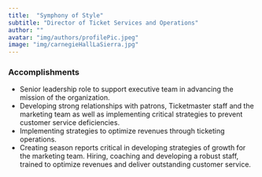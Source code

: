 ```yaml
---
title:  "Symphony of Style"
subtitle: "Director of Ticket Services and Operations"
author: ""
avatar: "img/authors/profilePic.jpeg"
image: "img/carnegieHallLaSierra.jpg"
---
```


### Accomplishments
* Senior leadership role to support executive team in advancing the mission of the organization. 
* Developing strong relationships with patrons, Ticketmaster staff and the marketing team as well as implementing critical strategies to prevent customer service deficiencies. 
* Implementing strategies to optimize revenues through ticketing operations. 
* Creating season reports critical in developing strategies of growth for the marketing team. Hiring, coaching and developing a robust staff, trained to optimize revenues and deliver outstanding customer service.